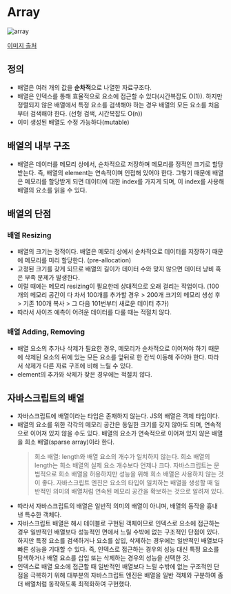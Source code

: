 # Array

<img src='https://image.toast.com/aaaabcy/post/1612013420421array-min.png' alt='array'>

[이미지 출처](https://chanyeong.com/blog/post/49)

## 정의

- 배열은 여러 개의 값을 **순차적**으로 나열한 자료구조다.
- 배열은 인덱스를 통해 효율적으로 요소에 접근할 수 있다(시간복잡도 O(1)). 하지만 정렬되지 않은 배열에서 특정 요소를 검색해야 하는 경우 배열의 모든 요소를 처음부터 검색해야 한다. (선형 검색, 시간복잡도 O(n))
- 이미 생성된 배열도 수정 가능하다(mutable)

## 배열의 내부 구조
- 배열은 데이터를 메모리 상에서, 순차적으로 저장하며 메모리를 정적인 크기로 할당받는다. 즉, 배열의 element는 연속적이며 인접해 있어야 한다. 그렇기 때문에 배열은 메모리를 할당받게 되면 데이터에 대한 index를 가지게 되며, 이 index를 사용해 배열의 요소를 읽을 수 있다.

## 배열의 단점
### 배열 Resizing
- 배열의 크기는 정적이다. 배열은 메모리 상에서 순차적으로 데이터를 저장하기 때문에 메모리를 미리 할당한다. (pre-allocation)
- 고정된 크기를 갖게 되므로 배열의 길이가 데이터 수와 맞지 않으면 데이터 낭비 혹은 부족 문제가 발생한다.
- 이럴 때에는 메모리 resizing이 필요한데 상대적으로 오래 걸리는 작업이다. (100개의 메모리 공간이 다 차서 100개를 추가할 경우 > 200개 크기의 메모리 생성 후 > 기존 100개 복사 > 그 다음 101번부터 새로운 데이터 추가)
- 따라서 사이즈 예측이 어려운 데이터를 다룰 때는 적절치 않다.
### 배열 Adding, Removing
- 배열 요소의 추가나 삭제가 필요한 경우, 메모리가 순차적으로 이어져야 하기 때문에 삭제된 요소의 뒤에 있는 모든 요소를 앞뒤로 한 칸씩 이동해 주어야 한다. 따라서 삭제가 다른 자료 구조에 비해 느릴 수 있다.
- element의 추가와 삭제가 잦은 경우에는 적절치 않다.


## 자바스크립트의 배열

- 자바스크립트에 배열이라는 타입은 존재하지 않는다. JS의 배열은 객체 타입이다.
- 배열의 요소를 위한 각각의 메모리 공간은 동일한 크기를 갖지 않아도 되며, 연속적으로 이어져 있지 않을 수도 있다. 배열의 요소가 연속적으로 이어져 있지 않은 배열을 희소 배열(sparse array)이라 한다.
  > 희소 배열: length와 배열 요소의 개수가 일치하지 않는다. 희소 배열의 length는 희소 배열의 실제 요소 개수보다 언제나 크다.
  > 자바스크립트는 문법적으로 희소 배열을 허용하지만 성능을 위해 희소 배열은 사용하지 않는 것이 좋다. 자바스크립트 엔진은 요소의 타입이 일치하는 배열을 생성할 때 일반적인 의미의 배열처럼 연속된 메모리 공간을 확보하는 것으로 알려져 있다.
- 따라서 자바스크립트의 배열은 일반적 의미의 배열이 아니며, 배열의 동작을 흉내 낸 특수한 객체다.
- 자바스크립트 배열은 해시 테이블로 구현된 객체이므로 인덱스로 요소에 접근하는 경우 일반적인 배열보다 성능적인 면에서 느릴 수밖에 없는 구조적인 단점이 있다. 하지만 특정 요소를 검색하거나 요소를 삽입, 삭제하는 경우에는 일반적인 배열보다 빠른 성능을 기대할 수 있다. 즉, 인덱스로 접근하는 경우의 성능 대신 특정 요소를 탐색하거나 배열 요소를 삽입 또는 삭제하는 경우의 성능을 선택한 것.
- 인덱스로 배열 요소에 접근할 때 일반적인 배열보다 느릴 수밖에 없는 구조적인 단점을 극복하기 위해 대부분의 자바스크립트 엔진은 배열을 일반 객체와 구분하여 좀 더 배열처럼 동작하도록 최적화하여 구현했다.
